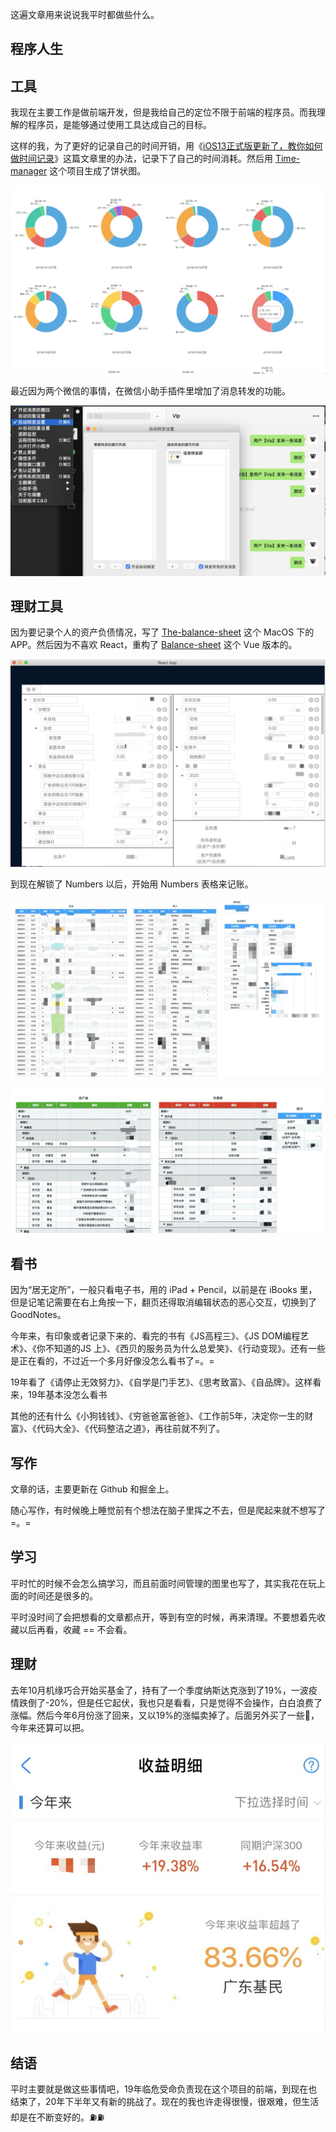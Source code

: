 这遍文章用来说说我平时都做些什么。

## 程序人生

## 工具

我现在主要工作是做前端开发，但是我给自己的定位不限于前端的程序员。而我理解的程序员，是能够通过使用工具达成自己的目标。

这样的我，为了更好的记录自己的时间开销，用《[iOS13正式版更新了，教你如何做时间记录](https://juejin.im/post/5d846ee7f265da03940243b6)》这篇文章里的办法，记录下了自己的时间消耗。然后用 [Time-manager](https://github.com/Wetoria/Time-manager) 这个项目生成了饼状图。

![图1](./photos/02.时间管理.png)


最近因为两个微信的事情，在微信小助手插件里增加了消息转发的功能。

![图6](./photos/02.WechatE2.jpg)

## 理财工具
因为要记录个人的资产负债情况，写了 [The-balance-sheet](https://github.com/Wetoria/The-balance-sheet) 这个 MacOS 下的 APP。然后因为不喜欢 React，重构了 [Balance-sheet](https://github.com/Wetoria/Balance-sheet/blob/master/package.json) 这个 Vue 版本的。

![图2](./photos/02.TBS.jpg)

到现在解锁了 Numbers 以后，开始用 Numbers 表格来记账。

![图3](./photos/02.账单.jpg)

![图4](./photos/02.RTBS.jpg)

## 看书

因为“居无定所”，一般只看电子书，用的 iPad + Pencil，以前是在 iBooks 里，但是记笔记需要在右上角按一下，翻页还得取消编辑状态的恶心交互，切换到了 GoodNotes。

今年来，有印象或者记录下来的、看完的书有《JS高程三》、《JS DOM编程艺术》、《你不知道的JS 上》、《西贝的服务员为什么总爱笑》、《行动变现》。还有一些是正在看的，不过近一个多月好像没怎么看书了=。=

19年看了《请停止无效努力》、《自学是门手艺》、《思考致富》、《自品牌》。这样看来，19年基本没怎么看书

其他的还有什么《小狗钱钱》、《穷爸爸富爸爸》、《工作前5年，决定你一生的财富》、《代码大全》、《代码整洁之道》，再往前就不列了。

## 写作

文章的话，主要更新在 Github 和掘金上。

随心写作，有时候晚上睡觉前有个想法在脑子里挥之不去，但是爬起来就不想写了=。=

## 学习

平时忙的时候不会怎么搞学习，而且前面时间管理的图里也写了，其实我花在玩上面的时间还是很多的。

平时没时间了会把想看的文章都点开，等到有空的时候，再来清理。不要想着先收藏以后再看，收藏 == 不会看。

## 理财

去年10月机缘巧合开始买基金了，持有了一个季度纳斯达克涨到了19%，一波疫情跌倒了-20%，但是任它起伏，我也只是看看，只是觉得不会操作，白白浪费了涨幅。然后今年6月份涨了回来，又以19%的涨幅卖掉了。后面另外买了一些🐔，今年来还算可以把。

![基金收益](./photos/02.基金.jpg)

## 结语

平时主要就是做这些事情吧，19年临危受命负责现在这个项目的前端，到现在也结束了，20年下半年又有新的挑战了。现在的我也许走得很慢，很艰难，但生活却是在不断变好的。⛽️⛽️
